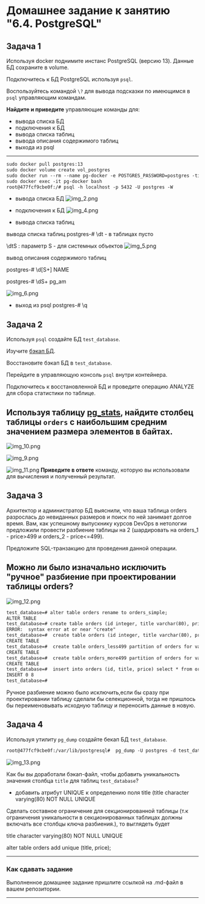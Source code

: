 # Домашнее задание к занятию "6.4. PostgreSQL"

## Задача 1

Используя docker поднимите инстанс PostgreSQL (версию 13). Данные БД сохраните в volume.

Подключитесь к БД PostgreSQL используя `psql`.

Воспользуйтесь командой `\?` для вывода подсказки по имеющимся в `psql` управляющим командам.

**Найдите и приведите** управляющие команды для:
- вывода списка БД
- подключения к БД
- вывода списка таблиц
- вывода описания содержимого таблиц
- выхода из psql

---
```html
sudo docker pull postgres:13
sudo docker volume create vol_postgres
sudo docker run --rm --name pg-docker -e POSTGRES_PASSWORD=postgres -ti -p 5432:5432 -v vol_postgres:/var/lib/postgresql/data postgres:13
sudo docker exec -it pg-docker bash
root@477fcf9cbe0f:/# psql -h localhost -p 5432 -U postgres -W
```
* вывода списка БД
![img_2.png](img_2.png)

* подключения к БД
![img_4.png](img_4.png)

* вывода списка таблиц

 вывода списка таблиц postgres-# \dt - в таблицах пусто

\dtS : параметр S - для системных объектов
![img_5.png](img_5.png)

вывод описания содержимого таблиц

postgres-# \d[S+] NAME
  
postgres-# \dS+ pg_am

![img_6.png](img_6.png)

* выход из psql
postgres-# \q


## Задача 2

Используя `psql` создайте БД `test_database`.

Изучите [бэкап БД](https://github.com/netology-code/virt-homeworks/tree/master/06-db-04-postgresql/test_data).

Восстановите бэкап БД в `test_database`.

Перейдите в управляющую консоль `psql` внутри контейнера.

Подключитесь к восстановленной БД и проведите операцию ANALYZE для сбора статистики по таблице.

Используя таблицу [pg_stats](https://postgrespro.ru/docs/postgresql/12/view-pg-stats), найдите столбец таблицы `orders` 
с наибольшим средним значением размера элементов в байтах.
---

![img_10.png](img_10.png)

![img_9.png](img_9.png)

![img_11.png](img_11.png)
**Приведите в ответе** команду, которую вы использовали для вычисления и полученный результат.

## Задача 3

Архитектор и администратор БД выяснили, что ваша таблица orders разрослась до невиданных размеров и
поиск по ней занимает долгое время. Вам, как успешному выпускнику курсов DevOps в нетологии предложили
провести разбиение таблицы на 2 (шардировать на orders_1 - price>499 и orders_2 - price<=499).

Предложите SQL-транзакцию для проведения данной операции.

Можно ли было изначально исключить "ручное" разбиение при проектировании таблицы orders?
---
![img_12.png](img_12.png)
```html
test_database=# alter table orders rename to orders_simple;
ALTER TABLE
test_database=# сreate table orders (id integer, title varchar(80), price integer) partition by range(price);
ERROR:  syntax error at or near "сreate"
test_database=#  create table orders (id integer, title varchar(80), price integer) partition by range(price);
CREATE TABLE
test_database=#  create table orders_less499 partition of orders for values from (0) to (499);
CREATE TABLE
test_database=#  create table orders_more499 partition of orders for values from (499) to (999999999);
CREATE TABLE
test_database=#  insert into orders (id, title, price) select * from orders_simple;
INSERT 0 8
test_database=#
```
Ручное разбиение можно было исключить,если бы сразу при проектировании таблицу сделали бы селекционной, тогда не пришлось бы переименовывать исходную таблицу и переносить данные в новую.
## Задача 4

Используя утилиту `pg_dump` создайте бекап БД `test_database`.

```html
root@477fcf9cbe0f:/var/lib/postgresql#  pg_dump -U postgres -d test_database >test_database_dump.sql
```
![img_13.png](img_13.png)

Как бы вы доработали бэкап-файл, чтобы добавить уникальность значения столбца `title` для таблиц `test_database`?

* добавить атрибут UNIQUE к определению поля title (title character varying(80) NOT NULL UNIQUE

Сделать составное ограничение для секционированной таблицы (т.к ограничения уникальности в секционированных таблицах должны включать все столбцы ключа разбиения.), то выглядеть будет

title character varying(80) NOT NULL UNIQUE

alter table orders add unique (title, price); 


---

### Как cдавать задание

Выполненное домашнее задание пришлите ссылкой на .md-файл в вашем репозитории.

---
